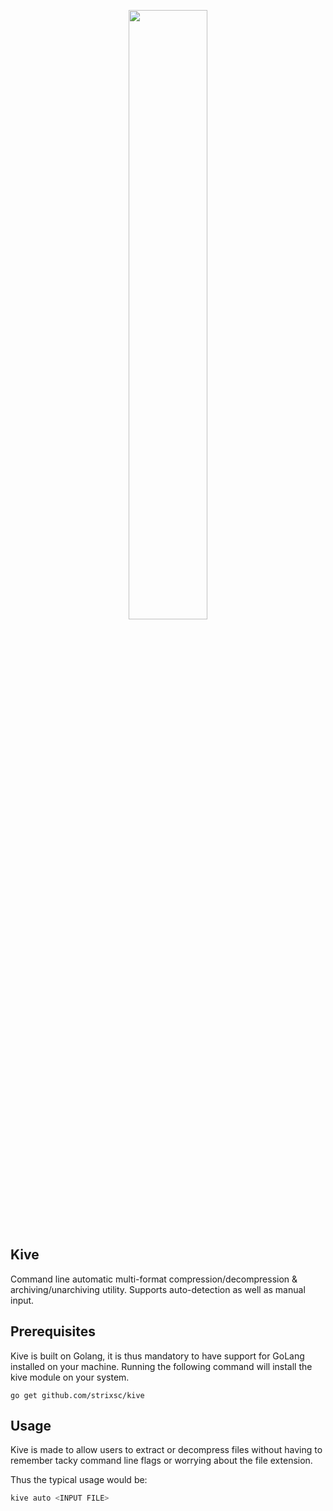 <p align="center">
  <img width="50%" src="https://i.ibb.co/6n3prXh/image.png" />
</p>

## Kive

Command line automatic multi-format compression/decompression & archiving/unarchiving utility.
Supports auto-detection as well as manual input.

## Prerequisites

Kive is built on Golang, it is thus mandatory to have support for GoLang installed on your machine. Running the following command will install the kive module on your system.

```
go get github.com/strixsc/kive
```

## Usage

Kive is made to allow users to extract or decompress files without having to remember tacky command line flags or worrying about the file extension.

Thus the typical usage would be: 

```bash
kive auto <INPUT FILE>
```


